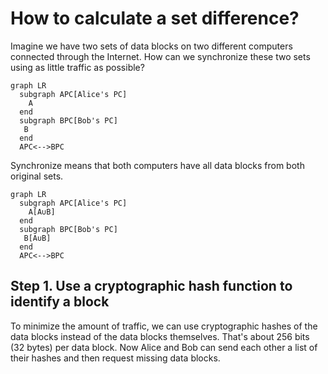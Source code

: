 # How to calculate a set difference?

Imagine we have two sets of data blocks on two different computers connected through the Internet. How can we synchronize these two sets using as little traffic as possible? 

```mermaid
graph LR
  subgraph APC[Alice's PC]
    A
  end
  subgraph BPC[Bob's PC]
   B
  end
  APC<-->BPC
```

Synchronize means that both computers have all data blocks from both original sets.

```mermaid
graph LR
  subgraph APC[Alice's PC]
    A[A∪B]
  end
  subgraph BPC[Bob's PC]
   B[A∪B]
  end
  APC<-->BPC
```

## Step 1. Use a cryptographic hash function to identify a block 

To minimize the amount of traffic, we can use cryptographic hashes of the data blocks instead of the data blocks themselves. That's about 256 bits (32 bytes) per data block. Now Alice and Bob can send each other a list of their hashes and then request missing data blocks.
